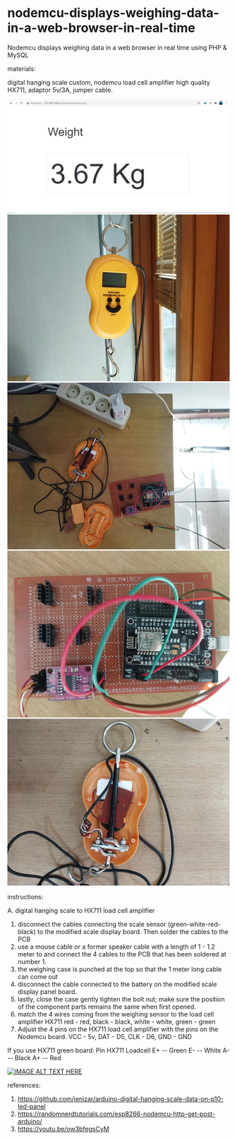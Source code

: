 # nodemcu-displays-weighing-data-in-a-web-browser-in-real-time
Nodemcu displays weighing data in a web browser in real time using PHP &amp; MySQL

materials:

digital hanging scale custom, nodemcu load cell amplifier high quality HX711, adaptor 5v/3A, jumper cable.

![alt text](https://github.com/jenizar/nodemcu-displays-weighing-data-in-a-web-browser-in-real-time/blob/main/loadcell_php_web.PNG)
![alt text](https://github.com/jenizar/nodemcu-displays-weighing-data-in-a-web-browser-in-real-time/blob/main/digital_hanging_scale.jpg)
![alt text](https://github.com/jenizar/nodemcu-displays-weighing-data-in-a-web-browser-in-real-time/blob/main/digital_hanging_scale_nodemcu_hx711.jpg)
![alt text](https://github.com/jenizar/nodemcu-displays-weighing-data-in-a-web-browser-in-real-time/blob/main/nodemcu_hx711_loadcell_amplifier.jpg)
![alt text](https://github.com/jenizar/nodemcu-displays-weighing-data-in-a-web-browser-in-real-time/blob/main/portable_digital_hanging_scale.jpg
)

instructions: 

A. digital hanging scale to HX711 load cell amplifier
1. disconnect the cables connecting the scale sensor (green-white-red-black) to the modified scale display board. Then solder the cables to the PCB
2. use a mouse cable or a former speaker cable with a length of 1 - 1.2 meter to and connect the 4 cables to the PCB that has been soldered at number 1.
3. the weighing case is punched at the top so that the 1 meter long cable can come out
4. disconnect the cable connected to the battery on the modified scale display panel board.
5. lastly, close the case gently tighten the bolt nut; make sure the position of the component parts remains the same when first opened.
6. match the 4 wires coming from the weighing sensor to the load cell amplifier HX711 red - red, black - black, white - white, green - green
7. Adjust the 4 pins on the HX711 load cell amplifier with the pins on the Nodemcu board. VCC - 5v, DAT - D5, CLK - D6, GND - GND

If you use HX711 green board:
Pin HX711     Loadcell
E+        --   Green
E-        --   White
A-        --   Black
A+        --   Red

[![IMAGE ALT TEXT HERE](http://img.youtube.com/vi/Dn_1I2RpnhA/0.jpg)](http://www.youtube.com/watch?v=Dn_1I2RpnhA)

references:
1. https://github.com/jenizar/arduino-digital-hanging-scale-data-on-p10-led-panel
2. https://randomnerdtutorials.com/esp8266-nodemcu-http-get-post-arduino/
3. https://youtu.be/ow3bfegsCyM

